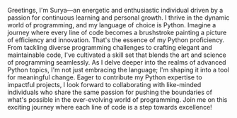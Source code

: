 Greetings, I'm Surya—an energetic and enthusiastic individual driven by a passion for continuous learning and personal growth. I thrive in the dynamic world of programming, and my language of choice is Python. Imagine a journey where every line of code becomes a brushstroke painting a picture of efficiency and innovation. That's the essence of my Python proficiency. From tackling diverse programming challenges to crafting elegant and maintainable code, I've cultivated a skill set that blends the art and science of programming seamlessly. As I delve deeper into the realms of advanced Python topics, I'm not just embracing the language; I'm shaping it into a tool for meaningful change. Eager to contribute my Python expertise to impactful projects, I look forward to collaborating with like-minded individuals who share the same passion for pushing the boundaries of what's possible in the ever-evolving world of programming. Join me on this exciting journey where each line of code is a step towards excellence!
